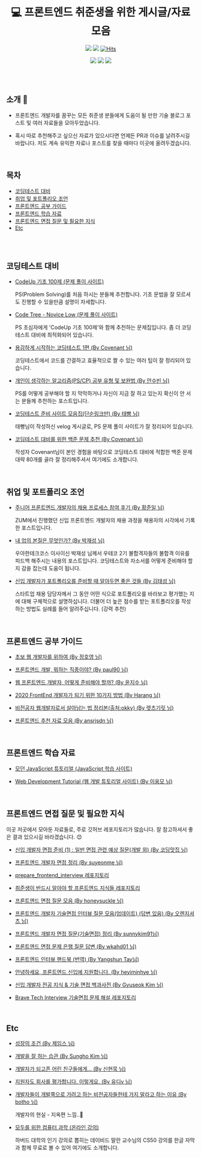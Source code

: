 <div align=center>

# 💻 프론트엔드 취준생을 위한 게시글/자료 모음
 
<img src="https://img.shields.io/badge/author-SYL-lightgrey"></a>
<img src="https://img.shields.io/apm/l/vim-mode"></a>
[![Hits](https://hits.seeyoufarm.com/api/count/incr/badge.svg?url=https%3A%2F%2Fgithub.com%2FSangYoonLee1231%2Fcontent-list-for-frontend-dreamers&count_bg=%2379C83D&title_bg=%23555555&icon=&icon_color=%23E7E7E7&title=hits&edge_flat=false)](https://hits.seeyoufarm.com)

<img src="https://img.shields.io/github/watchers/SangYoonLee1231/content-list-for-frontend-dreamers?style=social"></a>
<img src="https://img.shields.io/github/stars/SangYoonLee1231/content-list-for-frontend-dreamers?style=social"></a>
<img src="https://img.shields.io/github/forks/SangYoonLee1231/content-list-for-frontend-dreamers?style=social"></a>
 
<br/>

</div>

<br/>

## 소개 💬

* 프론트엔드 개발자를 꿈꾸는 모든 취준생 분들에게 도움이 될 만한 기술 블로그 포스트 및 여러 자료들을 모아두었습니다.

* 혹시 따로 추천해주고 싶으신 자료가 있으시다면 언제든 PR과 이슈를 날려주시길 바랍니다. 저도 계속 유익한 자료나 포스트를  찾을 때마다 이곳에 올려두겠습니다.

<br/>

## 목차

* <a href="https://github.com/SangYoonLee1231/content-list-for-frontend-dreamers#%EC%BD%94%EB%94%A9%ED%85%8C%EC%8A%A4%ED%8A%B8-%EB%8C%80%EB%B9%84">코딩테스트 대비</a>
* <a href="https://github.com/SangYoonLee1231/content-list-for-frontend-dreamers#%EC%B7%A8%EC%97%85-%EB%B0%8F-%ED%8F%AC%ED%8A%B8%ED%8F%B4%EB%A6%AC%EC%98%A4-%EC%A1%B0%EC%96%B8">취업 및 포트폴리오 조언</a>
* <a href="https://github.com/SangYoonLee1231/content-list-for-frontend-dreamers#%ED%94%84%EB%A1%A0%ED%8A%B8%EC%97%94%EB%93%9C-%EA%B3%B5%EB%B6%80-%EA%B0%80%EC%9D%B4%EB%93%9C">프론트엔드 공부 가이드</a>
* <a href="https://github.com/SangYoonLee1231/content-list-for-frontend-dreamers#%ED%94%84%EB%A1%A0%ED%8A%B8%EC%97%94%EB%93%9C-%ED%95%99%EC%8A%B5-%EC%9E%90%EB%A3%8C">프론트엔드 학습 자료</a>
* <a href="https://github.com/SangYoonLee1231/content-list-for-frontend-dreamers#%ED%94%84%EB%A1%A0%ED%8A%B8%EC%97%94%EB%93%9C-%EB%A9%B4%EC%A0%91-%EC%A7%88%EB%AC%B8-%EB%B0%8F-%ED%95%84%EC%9A%94%ED%95%9C-%EC%A7%80%EC%8B%9D">프론트엔드 면접 질문 및 필요한 지식</a>
* <a href="https://github.com/SangYoonLee1231/content-list-for-frontend-dreamers#etc">Etc</a>

<br/><br/>

## 코딩테스트 대비

* <a href="https://codeup.kr/problemsetsol.php?psid=23">CodeUp 기초 100제 (문제 풀이 사이트)</a>  

	PS(Problem Solving)를 처음 하시는 분들께 추천합니다. 기초 문법을 잘 모르셔도 진행할 수 있을만큼 설명이 자세합니다.

* <a href="https://www.codetree.ai/missions/4">Code Tree - Novice Low (문제 풀이 사이트)</a>  

	 PS 초심자에게 'CodeUp 기초 100제'와 함께 추천하는 문제집입니다. 좀 더 코딩테스트 대비에 최적화되어 있습니다.
    
* <a href="https://covenant.tistory.com/141">용감하게 시작하는 코딩테스트 1편 (By Covenant 님)</a>  

	코딩테스트에서 코드를 간결하고 효율적으로 짤 수 있는 여러 팁이 잘 정리되어 있습니다.

* <a href="https://subinium.github.io/PS-Study-Types-and-Complements/">개인이 생각하는 알고리즘(PS/CP) 공부 유형 및 보완법 (By 안수빈 님)</a>  

	PS를 어떻게 공부해야 할 지 막막하거나 자신이 지금 잘 하고 있는지 확신이 안 서는 분들께 추천하는 포스트입니다.

* <a href="https://velog.io/@jeon3029/%EC%BD%94%EB%94%A9%ED%85%8C%EC%8A%A4%ED%8A%B8-%EC%A4%80%EB%B9%84-%EC%82%AC%EC%9D%B4%ED%8A%B8-%EB%AA%A8%EC%9D%8C%EC%A7%91%EB%8B%A8%EC%88%9C%EB%A7%81%ED%81%AC%EB%A7%8C">코딩테스트 준비 사이트 모음집(단순링크만) (By 태빵 님)</a>  

	태빵님이 작성하신 velog 게시글로, PS 문제 풀이 사이트가 잘 정리되어 있습니다.

* <a href="https://covenant.tistory.com/224#comment17833456">코딩테스트 대비를 위한 백준 문제 추천 (By Covenant 님)</a>  

	작성자 Covenant님이 본인 경험을 바탕으로 코딩테스트 대비에 적합한 백준 문제 대략 80개를 골라 잘 정리해주셔서 여기에도 소개합니다.

<br/>

##  취업 및 포트폴리오 조언

* <a href="https://zuminternet.github.io/zum-front-recurit-review/">주니어 프론트엔드 개발자의 채용 프로세스 참여 후기 (By 황준일 님)</a>  

	ZUM에서 진행했던 신입 프론트엔드 개발자의 채용 과정을 채용자의 시각에서 기록한 포스트입니다.

* <a href="https://brunch.co.kr/@javajigi/14">내 업의 본질은 무엇인가? (By 박재성 님)</a>  

	우아한테크코스 이사이신 박재성 님께서 우테코 2기 불합격자들의 불합격 이유를 피드백 해주시는 내용의 포스트입니다. 코딩테스트와 자소서를 어떻게 준비해야 할 지 감을 잡는데 도움이 됩니다.

* <a href="https://medium.com/%EC%98%A4%EC%9D%BC%EB%82%98%EC%9A%B0-%ED%8C%80-%EB%B8%94%EB%A1%9C%EA%B7%B8/%EC%A3%BC%EB%8B%88%EC%96%B4-%EA%B0%9C%EB%B0%9C%EC%9E%90%EA%B0%80-%ED%8F%AC%ED%8A%B8%ED%8F%B4%EB%A6%AC%EC%98%A4%EB%A5%BC-%EC%A4%80%EB%B9%84%ED%95%A0-%EB%95%8C-%EC%95%8C%EC%95%84%EB%91%90%EB%A9%B4-%EC%A2%8B%EC%9D%80-%EA%B2%83%EB%93%A4-ac5304a9ecb9">신입 개발자가 포트폴리오를 준비할 때 알아두면 좋은 것들 (By 김태성 님)</a>  

	스타트업 채용 담당자께서 그 동안 어떤 식으로 포트폴리오를 바라보고 평가했는 지에 대해 구체적으로 설명하십니다. 더불어 더 높은 점수를 받는 포트폴리오를 작성하는 방법도 실례를 들어 알려주십니다. (강력 추천)


<br/>

## 프론트엔드 공부 가이드

* <a href="https://wayhome25.github.io/etc/2017/02/21/for-junior-web-developer/">초보 웹 개발자를 위하여 (By 정호영 님)</a>

* <a href="https://seunghyun90.tistory.com/77">프론트엔드 개발, 뭐하는 직종이야? (By paul90 님)</a>

* <a href="https://medium.com/codesquad-kr/%EC%9B%B9-%ED%94%84%EB%A1%A0%ED%8A%B8%EC%97%94%EB%93%9C-%EA%B0%9C%EB%B0%9C%EC%9E%90-%EC%96%B4%EB%96%BB%EA%B2%8C-%EC%A4%80%EB%B9%84%ED%95%B4%EC%95%BC-%ED%95%A0%EA%B9%8C-5ac7bb6ff2a9">웹 프론트엔드 개발자, 어떻게 준비해야 할까? (By 윤지수 님)</a>

* <a href="https://haranglog.tistory.com/9">2020 FrontEnd 개발자가 되기 위한 10가지 방법 (By Harang 님)</a>

* <a href="https://youngban.tistory.com/16">비전공자 웹개발자로서 살아남는 법 정리본(출처:okky) (By 렛츠기릿 님)</a>

* <a href="https://velog.io/@ansrjsdn/%ED%94%84%EB%A1%A0%ED%8A%B8%EC%97%94%EB%93%9C-%EC%B6%94%EC%B2%9C-%EC%9E%90%EB%A3%8C-%EB%AA%A8%EC%9D%8C">프론트엔드 추천 자료 모음 (By ansrjsdn 님)</a>

<br/>

## 프론트엔드 학습 자료

* <a href="https://poiemaweb.com/">모던 JavaScript 튜토리얼 (JavaScript 학습 사이트)</a>

* <a href="https://poiemaweb.com/">Web Development Tutorial (웹 개발 튜토리얼 사이트) (By 이웅모 님)</a>


<br/>

## 프론트엔드 면접 질문 및 필요한 지식

이곳 저곳에서 모아둔 자료들로, 주로 깃허브 레포지토리가 많습니다.
잘 참고하셔서 좋은 결과 있으시길 바라겠습니다. 😊

* <a href="https://coding-restaurant.tistory.com/137">신입 개발자 면접 준비 (1) : 일반 면접 관련 예상 질문(개발 외) (By 코딩맛집 님)</a>
* <a href="https://velog.io/@suyeonme/%ED%9B%84%EA%B8%B0-%ED%94%84%EB%A1%A0%ED%8A%B8%EC%97%94%EB%93%9C-%EA%B0%9C%EB%B0%9C%EC%9E%90-%EB%A9%B4%EC%A0%91-%EC%A0%95%EB%A6%AC">프론트엔드 개발자 면접 정리 (By suyeonme 님)</a>
* <a href="https://github.com/junh0328/prepare_frontend_interview">prepare_frontend_interview 레포지토리</a>
* <a href="https://github.com/baeharam/Must-Know-About-Frontend">취준생이 반드시 알아야 할 프론트엔드 지식들 레포지토리</a>

* <a href="https://velog.io/@honeysuckle/%EC%8B%A0%EC%9E%85-%ED%94%84%EB%A1%A0%ED%8A%B8%EC%97%94%EB%93%9C-%EB%A9%B4%EC%A0%91-%EC%A7%88%EB%AC%B8-%EB%AA%A8%EC%9D%8C">프론트엔드 면접 질문 모음 (By honeysuckle 님)</a>

* <a href="https://realmojo.tistory.com/300">프론트엔드 개발자 기술면접 인터뷰 질문 모음(업데이트) (답변 있음) (By 오렌지셔츠 님)</a>
* <a href="https://sunnykim91.tistory.com/121">프론트엔드 개발자 면접 질문(기술면접) 정리 (By sunnykim91님)</a>
* <a href="https://velog.io/@wkahd01/%ED%94%84%EB%A1%A0%ED%8A%B8%EC%97%94%EB%93%9C-%EB%A9%B4%EC%A0%91-%EB%AC%B8%EC%A0%9C-%EC%9D%80%ED%96%89-HTML-%EC%A7%88%EB%AC%B8-%EB%8B%B5%EB%B3%80#css%EC%97%90%EC%84%9C-margin%EA%B3%BC-padding%EC%9D%B4%EB%9E%80">프론트엔드 면접 문제 은행 질문 답변 (By wkahd01 님)</a>
* <a href="https://frontendinterviewhandbook.com/kr/html-questions/">프론트엔드 인터뷰 핸드북 (번역) (By Yangshun Tay님)</a>

* <a href="https://velog.io/@heyiminhye/안녕하세요-프론트엔드-신입에-지원합니다">안녕하세요, 프론트엔드 신입에 지원합니다. (By heyiminhye 님)</a>
* <a href="https://gyoogle.dev/blog/">신입 개발자 전공 지식 & 기술 면접 백과사전 (By Gyuseok Kim 님)</a>

* <a href="https://github.com/SangYoonLee1231/brave-tech-interview">Brave Tech Interview 기술면접 문제 해설 레포지토리</a>

<br/>


## Etc


* <a href="http://jamestic.egloos.com/3288119">성장의 조건 (By 제임스 님)</a>

* <a href="https://blog.shiren.dev/2021-05-17/">개발을 잘 하는 습관 (By Sungho Kim 님)</a>

* <a href="https://brunch.co.kr/@supims/2#comment">개발자가 되고픈 어린 친구들에게... (By 신현묵 님)</a>

* <a href="https://brunch.co.kr/@goodgdg/142">지원자도 회사를 평가합니다. 이렇게요. (By 유디v 님)</a>

* <a href="https://dnf-lover.tistory.com/entry/%EA%B0%9C%EB%B0%9C%EC%9E%90%EB%93%A4%EC%9D%B4-%EA%B0%9C%EB%B0%9C%EC%AA%BD%EC%9C%BC%EB%A1%9C-%EA%B0%80%EB%A0%A4%EA%B3%A0-%ED%95%98%EB%8A%94-%EB%B9%84%EC%A0%84%EA%B3%B5%EC%9E%90%EB%93%A4%ED%95%9C%ED%85%8C-%EA%B0%80%EC%A7%80-%EB%A7%90%EB%9D%BC%EA%B3%A0-%ED%95%98%EB%8A%94-%EC%9D%B4%EC%9C%A0">개발자들이 개발쪽으로 가려고 하는 비전공자들한테 가지 말라고 하는 이유 (By botho 님)</a>  

	개발자의 현실 - 지옥편 느낌..👿

* <a href="https://www.boostcourse.org/cs112">모두를 위한 컴퓨터 과학 (온라인 강의)</a>  

	하버드 대학의 인기 강의로 뽑히는 데이비드 말란 교수님의 CS50 강의를 한글 자막과 함께 무료로 볼 수 있어 여기에도 소개합니다.
<br/>
